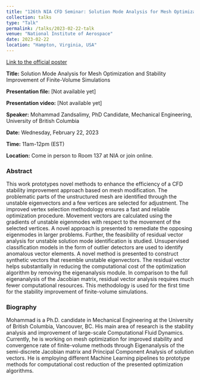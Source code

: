 ```yaml
---
title: "126th NIA CFD Seminar: Solution Mode Analysis for Mesh Optimization and Stability Improvement of Finite-Volume Simulations"
collection: talks
type: "Talk"
permalink: /talks/2023-02-22-talk
venue: "National Institute of Aerospace"
date: 2023-02-22
location: "Hampton, Virginia, USA"
---
```


[Link to the official poster](https://niacfds.wordpress.com/2023/02/07/126th-nia-cfd-seminar-solution-mode-analysis-for-mesh-optimization-and-stability-improvement-of-finite-volume-simulations-by-mohammad-zandsalimy/)

**Title:** Solution Mode Analysis for Mesh Optimization and Stability Improvement of Finite-Volume Simulations

**Presentation file:** [Not available yet]

**Presentation video:** [Not available yet]

**Speaker:** Mohammad Zandsalimy, PhD Candidate, Mechanical Engineering, University of British Columbia

**Date:**  Wednesday, February 22, 2023

**Time:**  11am-12pm (EST)

**Location:** Come in person to Room 137 at NIA or join online.

### Abstract
This work prototypes novel methods to enhance the efficiency of a CFD stability improvement approach based on mesh modification. The problematic parts of the unstructured mesh are identified through the unstable eigenvectors and a few vertices are selected for adjustment. The improved vertex selection methodology ensures a fast and reliable optimization procedure. Movement vectors are calculated using the gradients of unstable eigenmodes with respect to the movement of the selected vertices. A novel approach is presented to remediate the opposing eigenmodes in larger problems. Further, the feasibility of residual vector analysis for unstable solution mode identification is studied. Unsupervised classification models in the form of outlier detectors are used to identify anomalous vector elements. A novel method is presented to construct synthetic vectors that resemble unstable eigenvectors. The residual vector helps substantially in reducing the computational cost of the optimization algorithm by removing the eigenanalysis module. In comparison to the full eigenanalysis of the Jacobian matrix, residual vector analysis requires much fewer computational resources. This methodology is used for the first time for the stability improvement of finite-volume simulations.

### Biography
Mohammad is a Ph.D. candidate in Mechanical Engineering at the University of British Columbia, Vancouver, BC. His main area of research is the stability analysis and improvement of large-scale Computational Fluid Dynamics. Currently, he is working on mesh optimization for improved stability and convergence rate of finite-volume methods through Eigenanalysis of the semi-discrete Jacobian matrix and Principal Component Analysis of solution vectors. He is employing different Machine Learning pipelines to prototype methods for computational cost reduction of the presented optimization algorithms. 